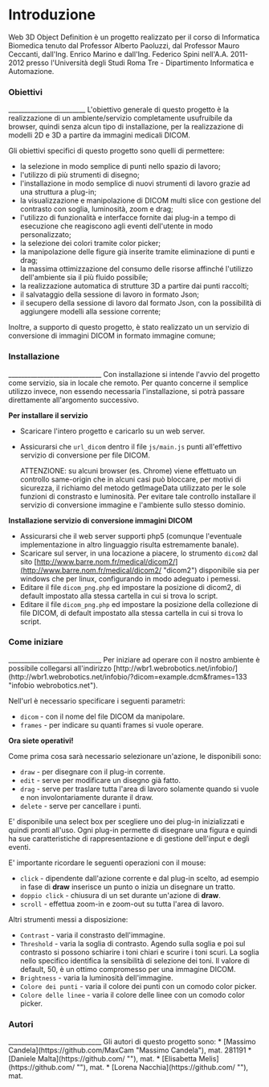 Introduzione
============
Web 3D Object Definition è un progetto realizzato per il corso di Informatica Biomedica tenuto dal Professor Alberto Paoluzzi, dal Professor Mauro Ceccanti, dall'Ing. Enrico Marino e dall'Ing. Federico Spini nell'A.A. 2011-2012 presso l'Università degli Studi Roma Tre - Dipartimento Informatica e Automazione.

<h3 id="11">Obiettivi</h3>
________________________
L'obiettivo generale di questo progetto è la realizzazione di un ambiente/servizio completamente usufruibile da browser, quindi senza alcun tipo di installazione, per la realizzazione di modelli 2D e 3D a partire da immagini medicali DICOM.

Gli obiettivi specifici di questo progetto sono quelli di permettere:
* la selezione in modo semplice di punti nello spazio di lavoro;
* l'utilizzo di più strumenti di disegno;
* l'installazione in modo semplice di nuovi strumenti di lavoro grazie ad una struttura a plug-in;
* la visualizzazione e manipolazione di DICOM multi slice con gestione del contrasto con soglia, luminosità, zoom e drag;
* l'utilizzo di funzionalità e interfacce fornite dai plug-in a tempo di esecuzione che reagiscono agli eventi dell'utente in modo personalizzato;
* la selezione dei colori tramite color picker;
* la manipolazione delle figure già inserite tramite eliminazione di punti e drag;
* la massima ottimizzazione del consumo delle risorse affinché l'utilizzo dell'ambiente sia il più fluido possibile;
* la realizzazione automatica di strutture 3D a partire dai punti raccolti;
* il salvataggio della sessione di lavoro in formato Json;
* il secupero della sessione di lavoro dal formato Json, con la possibilità di aggiungere modelli alla sessione corrente;


Inoltre, a supporto di questo progetto, è stato realizzato un un servizio di conversione di immagini DICOM in formato immagine comune;

<h3 id="12">Installazione</h3>
_____________________________
Con installazione si intende l'avvio del progetto come servizio, sia in locale che remoto.
Per quanto concerne il semplice utilizzo invece, non essendo necessaria l'installazione, si potrà passare direttamente all'argomento successivo.

**Per installare il servizio**

* Scaricare l'intero progetto e caricarlo su un web server.
* Assicurarsi che `url_dicom` dentro il file `js/main.js` punti all'effettivo servizio di conversione per file DICOM.

    ATTENZIONE: su alcuni browser (es. Chrome) viene effettuato un controllo same-origin che in alcuni casi può bloccare, per motivi di sicurezza, il richiamo del metodo getImageData utilizzato per le sole funzioni di constrasto e luminosità. Per evitare tale controllo installare il servizio di conversione immagine e l'ambiente sullo stesso dominio.


**Installazione servizio di conversione immagini DICOM**

* Assicurarsi che il web server supporti php5 (comunque l'eventuale implementazione in altro linguaggio risulta estremamente banale).
* Scaricare sul server, in una locazione a piacere, lo strumento `dicom2` dal sito [http://www.barre.nom.fr/medical/dicom2/](http://www.barre.nom.fr/medical/dicom2/ "dicom2") disponibile sia per windows che per linux, configurando in modo adeguato i pemessi.
* Editare il file `dicom_png.php` ed impostare la posizione di dicom2, di default impostato alla stessa cartella in cui si trova lo script.
* Editare il file `dicom_png.php` ed impostare la posizione della collezione di file DICOM, di default impostato alla stessa cartella in cui si trova lo script.

<h3 id="13">Come iniziare</h3>
_____________________________
Per iniziare ad operare con il nostro ambiente è possibile collegarsi all'indirizzo [http://wbr1.webrobotics.net/infobio/](http://wbr1.webrobotics.net/infobio/?dicom=example.dcm&frames=133 "infobio webrobotics.net").

Nell'url è necessario specificare i seguenti parametri:
* `dicom` - con il nome del file DICOM da manipolare.
* `frames` - per indicare su quanti frames si vuole operare.

**Ora siete operativi!**

Come prima cosa sarà necessario selezionare un'azione, le disponibili sono:
* `draw` - per disegnare con il plug-in corrente.
* `edit` - serve per modificare un disegno già fatto.
* `drag` - serve per traslare tutta l'area di lavoro solamente quando si vuole e non involontariamente durante il draw.
* `delete` - serve per cancellare i punti.

E' disponibile una select box per scegliere uno dei plug-in inizializzati e quindi pronti all'uso. Ogni plug-in permette di disegnare una figura e quindi ha sue caratteristiche di rappresentazione e di gestione dell'input e degli eventi.

E' importante ricordare le seguenti operazioni con il mouse:
* `click` - dipendente dall'azione corrente e dal plug-in scelto, ad esempio in fase di **draw** inserisce un punto o inizia un disegnare un tratto.
* `doppio click` - chiusura di un set durante un'azione di **draw**.
* `scroll` - effettua zoom-in e zoom-out su tutta l'area di lavoro.

Altri strumenti messi a disposizione:
* `Contrast` - varia il constrasto dell'immagine.
* `Threshold` - varia la soglia di contrasto. Agendo sulla soglia e poi sul contrasto si possono schiarire i toni chiari e scurire i toni scuri. La soglia nello specifico identifica la sensibilità di selezione dei toni. Il valore di default, 50, è un ottimo compromesso per una immagine DICOM.
* `Brightness` - varia la luminosità dell'immagine.
* `Colore dei punti` - varia il colore dei punti con un comodo color picker.
* `Colore delle linee` - varia il colore delle linee con un comodo color picker.

<h3 id="14">Autori</h3>
_____________________________
Gli autori di questo progetto sono:
* [Massimo Candela](https://github.com/MaxCam "Massimo Candela"), mat. 281191
* [Daniele Malta](https://github.com/ ""), mat.
* [Elisabetta Melis](https://github.com/ ""), mat.
* [Lorena Nacchia](https://github.com/ ""), mat.
